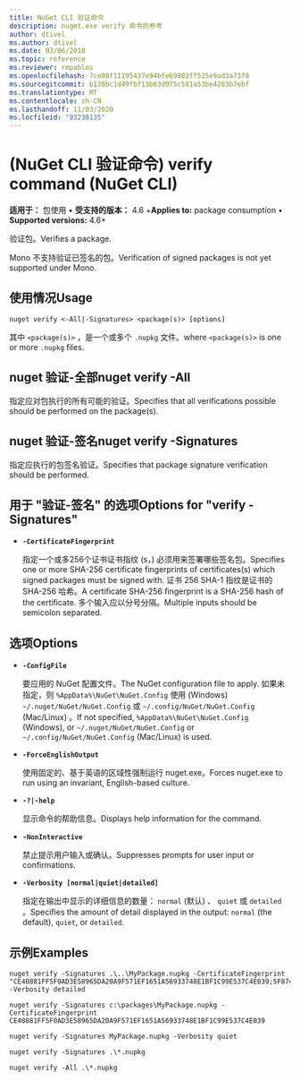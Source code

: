 ```yaml
---
title: NuGet CLI 验证命令
description: nuget.exe verify 命令的参考
author: dtivel
ms.author: dtivel
ms.date: 03/06/2018
ms.topic: reference
ms.reviewer: rmpablos
ms.openlocfilehash: 7ce08f11195437e94bfe69883ff525e9ad3a73f0
ms.sourcegitcommit: b138bc1d49fbf13b63d975c581a53be4283b7ebf
ms.translationtype: MT
ms.contentlocale: zh-CN
ms.lasthandoff: 11/03/2020
ms.locfileid: "93238135"
---
```

# <a name="verify-command-nuget-cli"></a><span data-ttu-id="abf62-103"> (NuGet CLI 验证命令) </span><span class="sxs-lookup"><span data-stu-id="abf62-103">verify command (NuGet CLI)</span></span>

<span data-ttu-id="abf62-104">**适用于：** 包使用 &bullet; **受支持的版本：** 4.6 +</span><span class="sxs-lookup"><span data-stu-id="abf62-104">**Applies to:** package consumption &bullet; **Supported versions:** 4.6+</span></span>

<span data-ttu-id="abf62-105">验证包。</span><span class="sxs-lookup"><span data-stu-id="abf62-105">Verifies a package.</span></span>

<span data-ttu-id="abf62-106">Mono 不支持验证已签名的包。</span><span class="sxs-lookup"><span data-stu-id="abf62-106">Verification of signed packages is not yet supported under Mono.</span></span>

## <a name="usage"></a><span data-ttu-id="abf62-107">使用情况</span><span class="sxs-lookup"><span data-stu-id="abf62-107">Usage</span></span>

```cli
nuget verify <-All|-Signatures> <package(s)> [options]
```

<span data-ttu-id="abf62-108">其中 `<package(s)>` ，是一个或多个 `.nupkg` 文件。</span><span class="sxs-lookup"><span data-stu-id="abf62-108">where `<package(s)>` is one or more `.nupkg` files.</span></span>

## <a name="nuget-verify--all"></a><span data-ttu-id="abf62-109">nuget 验证-全部</span><span class="sxs-lookup"><span data-stu-id="abf62-109">nuget verify -All</span></span>

<span data-ttu-id="abf62-110">指定应对包执行的所有可能的验证。</span><span class="sxs-lookup"><span data-stu-id="abf62-110">Specifies that all verifications possible should be performed on the package(s).</span></span>

## <a name="nuget-verify--signatures"></a><span data-ttu-id="abf62-111">nuget 验证-签名</span><span class="sxs-lookup"><span data-stu-id="abf62-111">nuget verify -Signatures</span></span>

<span data-ttu-id="abf62-112">指定应执行的包签名验证。</span><span class="sxs-lookup"><span data-stu-id="abf62-112">Specifies that package signature verification should be performed.</span></span>

## <a name="options-for-verify--signatures"></a><span data-ttu-id="abf62-113">用于 "验证-签名" 的选项</span><span class="sxs-lookup"><span data-stu-id="abf62-113">Options for "verify -Signatures"</span></span>

- **`-CertificateFingerprint`**

  <span data-ttu-id="abf62-114">指定一个或多256个证书证书指纹 (s，) 必须用来签署哪些签名包。</span><span class="sxs-lookup"><span data-stu-id="abf62-114">Specifies one or more SHA-256 certificate fingerprints of certificates(s) which signed packages must be signed with.</span></span> <span data-ttu-id="abf62-115">证书 256 SHA-1 指纹是证书的 SHA-256 哈希。</span><span class="sxs-lookup"><span data-stu-id="abf62-115">A certificate SHA-256 fingerprint is a SHA-256 hash of the certificate.</span></span> <span data-ttu-id="abf62-116">多个输入应以分号分隔。</span><span class="sxs-lookup"><span data-stu-id="abf62-116">Multiple inputs should be semicolon separated.</span></span>

## <a name="options"></a><span data-ttu-id="abf62-117">选项</span><span class="sxs-lookup"><span data-stu-id="abf62-117">Options</span></span>

- **`-ConfigFile`**

  <span data-ttu-id="abf62-118">要应用的 NuGet 配置文件。</span><span class="sxs-lookup"><span data-stu-id="abf62-118">The NuGet configuration file to apply.</span></span> <span data-ttu-id="abf62-119">如果未指定，则 `%AppData%\NuGet\NuGet.Config` 使用 (Windows) `~/.nuget/NuGet/NuGet.Config` 或 `~/.config/NuGet/NuGet.Config` (Mac/Linux) 。</span><span class="sxs-lookup"><span data-stu-id="abf62-119">If not specified, `%AppData%\NuGet\NuGet.Config` (Windows), or `~/.nuget/NuGet/NuGet.Config` or `~/.config/NuGet/NuGet.Config` (Mac/Linux) is used.</span></span>

- **`-ForceEnglishOutput`**

  <span data-ttu-id="abf62-120">使用固定的、基于英语的区域性强制运行 nuget.exe。</span><span class="sxs-lookup"><span data-stu-id="abf62-120">Forces nuget.exe to run using an invariant, English-based culture.</span></span>

- **`-?|-help`**

  <span data-ttu-id="abf62-121">显示命令的帮助信息。</span><span class="sxs-lookup"><span data-stu-id="abf62-121">Displays help information for the command.</span></span>

- **`-NonInteractive`**

  <span data-ttu-id="abf62-122">禁止提示用户输入或确认。</span><span class="sxs-lookup"><span data-stu-id="abf62-122">Suppresses prompts for user input or confirmations.</span></span>

- **`-Verbosity [normal|quiet|detailed]`**

  <span data-ttu-id="abf62-123">指定在输出中显示的详细信息的数量： `normal` (默认) 、 `quiet` 或 `detailed` 。</span><span class="sxs-lookup"><span data-stu-id="abf62-123">Specifies the amount of detail displayed in the output: `normal` (the default), `quiet`, or `detailed`.</span></span>

## <a name="examples"></a><span data-ttu-id="abf62-124">示例</span><span class="sxs-lookup"><span data-stu-id="abf62-124">Examples</span></span>

```cli
nuget verify -Signatures .\..\MyPackage.nupkg -CertificateFingerprint "CE40881FF5F0AD3E58965DA20A9F571EF1651A56933748E1BF1C99E537C4E039;5F874AAF47BCB268A19357364E7FBB09D6BF9E8A93E1229909AC5CAC865802E2" -Verbosity detailed

nuget verify -Signatures c:\packages\MyPackage.nupkg -CertificateFingerprint CE40881FF5F0AD3E58965DA20A9F571EF1651A56933748E1BF1C99E537C4E039

nuget verify -Signatures MyPackage.nupkg -Verbosity quiet

nuget verify -Signatures .\*.nupkg

nuget verify -All .\*.nupkg

```